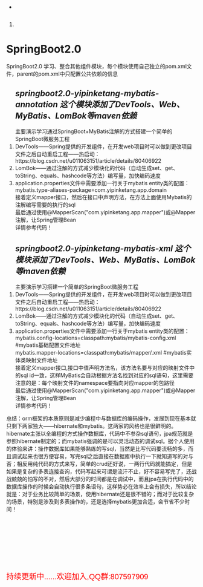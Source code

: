 <ul>
  <p></p>
  <li></li>  
</ul>
<ol>
  <h2><em></em></h2>
  <li></li>  
</ol>

# SpringBoot2.0
SpringBoot2.0  学习、整合其他组件模块，每个模块使用自己独立的pom.xml文件，parent的pom.xml中只配置公共依赖的信息

<ol>
  <h2><em>springboot2.0-yipinketang-mybatis-annotation 这个模块添加了DevTools、Web、MyBatis、LomBok等maven依赖</em></h2>
  主要演示学习通过SpringBoot+MyBatis注解的方式搭建一个简单的SpringBoot微服务工程
  <li>DevTools——Spring提供的开发组件，在开发web项目时可以做到更改项目文件之后自动重启工程——热启动： https://blog.csdn.net/u011063151/article/details/80406922</li>
  <li>LomBok——通过注解的方式减少模块化的代码（自动生成set、get、toString、equals、hashcode等方法）编写量，加快编码速度</li>
  <li>
    application.properties文件中需要添加一行关于mybatis entity类的配置：</br>
    mybatis.type-aliases-package=com.yipinketang.app.domain</br>
    接着定义mapper接口，然后在接口中声明方法，在方法上面使用Mybatis的注解编写需要的执行的sql</br>
    最后通过使用@MapperScan("com.yipinketang.app.mapper")或@Mapper注解，让Spring管理Bean</br>
    详情参考代码！
  </li>
</ol>

<ol>
  <h2><em>springboot2.0-yipinketang-mybatis-xml 这个模块添加了DevTools、Web、MyBatis、LomBok等maven依赖</em></h2>
  主要演示学习搭建一个简单的SpringBoot微服务工程
  <li>DevTools——Spring提供的开发组件，在开发web项目时可以做到更改项目文件之后自动重启工程——热启动： https://blog.csdn.net/u011063151/article/details/80406922</li>
  <li>LomBok——通过注解的方式减少模块化的代码（自动生成set、get、toString、equals、hashcode等方法）编写量，加快编码速度</li>
  <li>
    application.properties文件中需要添加一行关于mybatis entity类的配置：</br>
    mybatis.config-locations=classpath:mybatis/mybatis-config.xml #mybatis基础配置文件地址</br>
    mybatis.mapper-locations=classpath:mybatis/mapper/.xml #mybatis实体类映射文件地址</br>
    接着定义mapper接口,接口中值声明方法名，该方法名要与对应的映射文件中的sql id一致，这样MyBatis会自动根据方法名找到对应的sql语句，这里需要注意的是：每个映射文件的namespace要指向对应mapper的包路径</br>
    最后通过使用@MapperScan("com.yipinketang.app.mapper")或@Mapper注解，让Spring管理Bean</br>
    详情参考代码！
  </li>
</ol>

<p>总结：orm框架的本质原则是减少编程中与数据库的编码操作，发展到现在基本就只剩下两家独大——hibernate和mybatis。这两家的风格也是很鲜明的。hibernate主张以全编程的方式操作数据库，代码中不参杂sql语句，jpa规范就是参照hibernate制定的；而mybatis强调的是可以灵活动态的调试sql。据个人使用的体验来讲：操作数据库如果能够熟练的写sql，当然是比写代码要流畅的多，而且调试起来也很方便容易，写完sql之后直接在数据库中执行一下就知道写的对与否；相反用纯代码的方式来写，简单的crud还好说，一两行代码就能搞定，但是如果是复杂的多表连接查询，代码写起来可谓是流汗不止，好不容易写完了，还战战兢兢的怕写的不对，然后大部分的时间都是在调试中，而且jpa在执行代码中的数据库操作的时候会自动执行很多条语句，这样势必在效率上会有损失，所以结论就是：对于业务比较简单的场景，使用hibernate还是很不错的；而对于比较复杂的场景，特别是涉及到多表操作的，还是选择mybatis更加合适，会节省不少时间！</p>


















</br></br></br></br></br></br></br><p style="font-family:arial;color:red;font-size:20px;">持续更新中......欢迎加入,QQ群:807597909</p>
